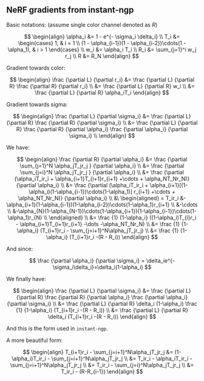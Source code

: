## NeRF gradients from instant-ngp
Basic notations:
(assume single color channel denoted as $R$)

$$
\begin{align}
\alpha_i &= 1 - e^{- \sigma_i \delta_i}
\\
T_i &= 
\begin{cases}
1, & i = 1 \\
(1 - \alpha_{i-1})(1 - \alpha_{i-2})\cdots(1 - \alpha_1), & i > 1
\end{cases} 
\\
w_i &= \alpha_i T_i
\\
R_i &= \sum_{j=1}^i w_j r_j
\\
R &= R_N
\end{align}
$$

Gradient towards color:

$$
\begin{align}
\frac {\partial L} {\partial r_i} 
&= \frac {\partial L} {\partial R} \frac {\partial R} {\partial r_i} \\
&= \frac {\partial L} {\partial R} w_i \\
&= \frac {\partial L} {\partial R} \alpha_iT_i
\end{align}
$$

Gradient towards sigma:

$$
\begin{align}
\frac {\partial L} {\partial \sigma_i} 
&= \frac {\partial L} {\partial R} \frac {\partial R} {\partial \sigma_i} \\
&= \frac {\partial L} {\partial R} \frac {\partial R} {\partial \alpha_i} \frac {\partial \alpha_i} {\partial \sigma_i} \\
\end{align}
$$

We have:

$$
\begin{align}
\frac {\partial R} {\partial \alpha_i} 
&= \frac {\partial \sum_{j=1}^N \alpha_jT_jr_j } {\partial \alpha_i} \\
&= \frac {\partial \sum_{j=i}^N \alpha_jT_jr_j } {\partial \alpha_i} \\
&= \frac {\partial (\alpha_iT_ir_i + \alpha_{i+1}T_{i+1}r_{i+1} +\cdots + \alpha_NT_Nr_N)} {\partial \alpha_i} \\
&= \frac {\partial (\alpha_iT_ir_i + \alpha_{i+1}[(1-\alpha_i)(1-\alpha_{i-1})\cdots(1-\alpha_1)] r_{i+1} +\cdots + \alpha_NT_Nr_N)} {\partial \alpha_i} \\
&\ \begin{aligned} = T_ir_i &-\alpha_{i+1}(1-\alpha_{i-1})(1-\alpha_{i-2})\cdots(1-\alpha_1)r_{i+1} \\
                            &-\cdots \\
                            &-\alpha_{N}(1-\alpha_{N-1})\cdots(1-\alpha_{i+1})(1-\alpha_{i-1})\cdots(1-\alpha_1)r_{N} \\
   \end{aligned} \\
&= \frac {1} {1-\alpha_i} ((1-\alpha_i)T_{i}r_i - \alpha_{i+1}T_{i+1}r_{i+1} -\dots -\alpha_NT_Nr_N) \\
&= \frac {1} {1-\alpha_i} (T_{i+1}r_i - \sum_{j=i+1}^N\alpha_jT_jr_j) \\
&= \frac {1} {1-\alpha_i} (T_{i+1}r_i -(R - R_i))
\end{align}
$$

And since:

$$
\frac {\partial \alpha_i} {\partial \sigma_i} = \delta_ie^{-\sigma_i\delta_i}=\delta_i(1-\alpha_i)
$$

We finally have:

$$
\begin{align}
\frac {\partial L} {\partial \sigma_i} 
&= \frac {\partial L} {\partial R} \frac {\partial R} {\partial \alpha_i} \frac {\partial \alpha_i} {\partial \sigma_i} \\
&= \frac {\partial L} {\partial R} \delta_i (1-\alpha_i) \frac {1} {1-\alpha_i} (T_{i+1}r_i -(R - R_i)) \\
&= \frac {\partial L} {\partial R} \delta_i (T_{i+1}r_i -(R - R_i))
\end{align}
$$

And this is the form used in `instant-ngp`.

A more beautiful form:

$$
\begin{align}
T_{i+1}r_i - \sum_{j=i+1}^N\alpha_jT_jr_j
&= (1-\alpha_i)T_ir_i - \sum_{j=i+1}^N\alpha_jT_jr_j \\
&= T_ir_i - \alpha_iT_ir_i - \sum_{j=i+1}^N\alpha_jT_jr_j \\
&= T_ir_i - \sum_{j=i}^N\alpha_jT_jr_j \\
&= T_ir_i - (R-R_{i-1})
\end{align}
$$
